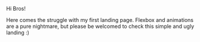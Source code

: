 Hi Bros!

Here comes the struggle with my first landing page.
Flexbox and animations are a pure nightmare, but please be welcomed to check this simple and ugly landing :)